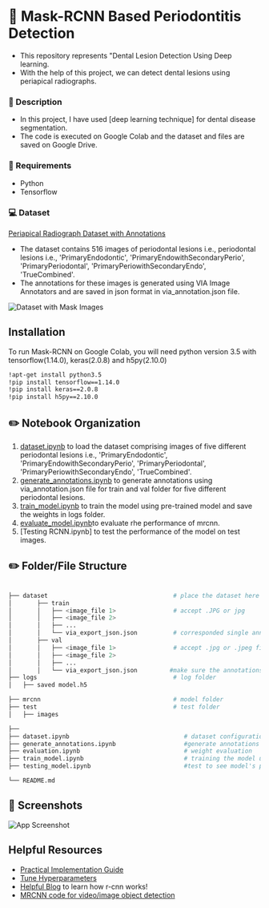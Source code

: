 
# :bell: Mask-RCNN Based Periodontitis Detection

- This repository represents "Dental Lesion Detection Using Deep learning.
- With the help of this project, we can detect dental lesions using periapical radiographs.

### :page_with_curl: Description

- In this project, I have used [deep learning technique] for dental disease segmentation. 
- The code is executed on Google Colab and the dataset and files are saved on Google Drive.


### :pencil: Requirements
- Python
- Tensorflow


### :computer: Dataset
[Periapical Radiograph Dataset with Annotations](https://drive.google.com/drive/folders/1zjl4sF3-s8z1yRnSDYdVLXaVDOyPwdvm?usp=sharing)
- The dataset contains 516 images of periodontal lesions i.e., periodontal lesions i.e., 'PrimaryEndodontic', 'PrimaryEndowithSecondaryPerio', 'PrimaryPeriodontal', 'PrimaryPeriowithSecondaryEndo', 'TrueCombined'. 
- The annotations for these images is generated using VIA Image Annotators and are saved in json format in via_annotation.json file. 

![Dataset with Mask Images](https://via.placeholder.com/468x300?text=App+Screenshot+Here)


## Installation
To run Mask-RCNN on Google Colab, you will need python version 3.5 with tensorflow(1.14.0), keras(2.0.8) and h5py(2.10.0)

```bash
!apt-get install python3.5
!pip install tensorflow==1.14.0
!pip install keras==2.0.8
!pip install h5py==2.10.0
```

## :pencil2: Notebook Organization 

1. [dataset.ipynb](https://github.com/anumfatima427/Dental-Caries-Segmentation/blob/main/dataset.ipynb) to load the dataset comprising images of five different periodontal lesions i.e., 'PrimaryEndodontic', 'PrimaryEndowithSecondaryPerio', 'PrimaryPeriodontal', 'PrimaryPeriowithSecondaryEndo', 'TrueCombined'.
2. [generate_annotations.ipynb](https://github.com/anumfatima427/Dental-Caries-Segmentation/blob/main/generate_annotations.ipynb) to generate annotations using via_annotation.json file for train and val folder for five different periodontal lesions.
3. [train_model.ipynb](https://github.com/anumfatima427/Dental-Caries-Segmentation/blob/main/train_model.ipynb) to train the model using pre-trained model and save the weights in logs folder.
4. [evaluate_model.ipynb](https://github.com/anumfatima427/Dental-Caries-Segmentation/blob/main/evaluate_model.ipynb)to evaluate rhe performance of mrcnn.
5. [Testing RCNN.ipynb] to test the performance of the model on test images.

## :pencil2: Folder/File Structure

```bash

├── dataset                                   # place the dataset here            
│       ├── train
│       │   ├── <image_file 1>                # accept .JPG or jpg
│       │   ├── <image_file 2>
│       │   ├── ...
│       │   └── via_export_json.json          # corresponded single annotation file, must be named like this
│       ├── val      
│       │   ├── <image_file 1>                # accept .jpg or .jpeg file
│       │   ├── <image_file 2>
│       │   ├── ...
│       │   └── via_export_json.json         #make sure the annotations are saved in both folders with same name
├── logs                                      # log folder
│   ├── saved model.h5               

├── mrcnn                                     # model folder
├── test                                      # test folder
│   ├── images

├── 
├── dataset.ipynb                                # dataset configuration
├── generate_annotations.ipynb                   #generate annotations using json file and images
├── evaluation.ipynb                             # weight evaluation
├── train_model.ipynb                            # training the model using pretrained weights
├── testing_model.ipynb                          #test to see model's performance on dental radiographs

└── README.md                            
```
## :notebook_with_decorative_cover: Screenshots

![App Screenshot](https://via.placeholder.com/468x300?text=App+Screenshot+Here)

    
## Helpful Resources

 - [Practical Implementation Guide](https://www.youtube.com/watch?v=1u-dm5JMH1Q&t=2s&ab_channel=CodeWithAarohi)
 - [Tune Hyperparameters](https://medium.com/analytics-vidhya/taming-the-hyper-parameters-of-mask-rcnn-3742cb3f0e1b)
 - [Helpful Blog](https://towardsdatascience.com/faster-r-cnn-object-detection-implemented-by-keras-for-custom-data-from-googles-open-images-125f62b9141a) to learn how r-cnn works!
 - [MRCNN code for video/image object detection](https://github.com/quanghuy0497/Mask_R-CNN)


